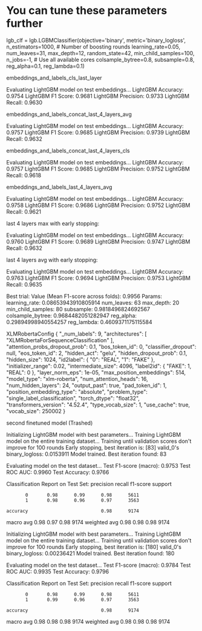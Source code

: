 # You can tune these parameters further
lgb_clf = lgb.LGBMClassifier(objective='binary',
                             metric='binary_logloss',
                             n_estimators=1000, # Number of boosting rounds
                             learning_rate=0.05,
                             num_leaves=31,
                             max_depth=12,
                             random_state=42,
                             min_child_samples=100,
                             n_jobs=-1, # Use all available cores
                             colsample_bytree=0.8,
                             subsample=0.8,
                             reg_alpha=0.1,
                             reg_lambda=0.1)

embeddings_and_labels_cls_last_layer

Evaluating LightGBM model on test embeddings...
LightGBM Accuracy: 0.9754
LightGBM F1 Score: 0.9681
LightGBM Precision: 0.9733
LightGBM Recall: 0.9630

embeddings_and_labels_concat_last_4_layers_avg

Evaluating LightGBM model on test embeddings...
LightGBM Accuracy: 0.9757
LightGBM F1 Score: 0.9685
LightGBM Precision: 0.9739
LightGBM Recall: 0.9632

embeddings_and_labels_concat_last_4_layers_cls

Evaluating LightGBM model on test embeddings...
LightGBM Accuracy: 0.9757
LightGBM F1 Score: 0.9685
LightGBM Precision: 0.9752
LightGBM Recall: 0.9618

embeddings_and_labels_last_4_layers_avg

Evaluating LightGBM model on test embeddings...
LightGBM Accuracy: 0.9758
LightGBM F1 Score: 0.9686
LightGBM Precision: 0.9752
LightGBM Recall: 0.9621


last 4 layers max with early stopping:

Evaluating LightGBM model on test embeddings...
LightGBM Accuracy: 0.9760
LightGBM F1 Score: 0.9689
LightGBM Precision: 0.9747
LightGBM Recall: 0.9632


last 4 layers avg with early stopping:


Evaluating LightGBM model on test embeddings...
LightGBM Accuracy: 0.9763
LightGBM F1 Score: 0.9694
LightGBM Precision: 0.9753
LightGBM Recall: 0.9635


Best trial:
  Value (Mean F1-score across folds): 0.9956
  Params: 
    learning_rate: 0.08653943910805914
    num_leaves: 63
    max_depth: 20
    min_child_samples: 80
    subsample: 0.9818496824692567
    colsample_bytree: 0.9684482051282947
    reg_alpha: 0.29894998940554257
    reg_lambda: 0.4609371175115584



XLMRobertaConfig {
  "_num_labels": 9,
  "architectures": [
    "XLMRobertaForSequenceClassification"
  ],
  "attention_probs_dropout_prob": 0.1,
  "bos_token_id": 0,
  "classifier_dropout": null,
  "eos_token_id": 2,
  "hidden_act": "gelu",
  "hidden_dropout_prob": 0.1,
  "hidden_size": 1024,
  "id2label": {
    "0": "REAL",
    "1": "FAKE"
  },
  "initializer_range": 0.02,
  "intermediate_size": 4096,
  "label2id": {
    "FAKE": 1,
    "REAL": 0
  },
  "layer_norm_eps": 1e-05,
  "max_position_embeddings": 514,
  "model_type": "xlm-roberta",
  "num_attention_heads": 16,
  "num_hidden_layers": 24,
  "output_past": true,
  "pad_token_id": 1,
  "position_embedding_type": "absolute",
  "problem_type": "single_label_classification",
  "torch_dtype": "float32",
  "transformers_version": "4.52.4",
  "type_vocab_size": 1,
  "use_cache": true,
  "vocab_size": 250002
}

second finetuned model (Trashed)

Initializing LightGBM model with best parameters...
Training LightGBM model on the entire training dataset...
Training until validation scores don't improve for 100 rounds
Early stopping, best iteration is:
[83]	valid_0's binary_logloss: 0.0153911
Model trained. Best iteration found: 83

Evaluating model on the test dataset...
Test F1-score (macro): 0.9753
Test ROC AUC: 0.9960
Test Accuracy: 0.9766

Classification Report on Test Set:
              precision    recall  f1-score   support

           0       0.98      0.99      0.98      5611
           1       0.98      0.96      0.97      3563

    accuracy                           0.98      9174
   macro avg       0.98      0.97      0.98      9174
weighted avg       0.98      0.98      0.98      9174


Initializing LightGBM model with best parameters...
Training LightGBM model on the entire training dataset...
Training until validation scores don't improve for 100 rounds
Early stopping, best iteration is:
[180]	valid_0's binary_logloss: 0.00236421
Model trained. Best iteration found: 180

Evaluating model on the test dataset...
Test F1-score (macro): 0.9784
Test ROC AUC: 0.9935
Test Accuracy: 0.9796

Classification Report on Test Set:
              precision    recall  f1-score   support

           0       0.98      0.99      0.98      5611
           1       0.99      0.96      0.97      3563

    accuracy                           0.98      9174
   macro avg       0.98      0.98      0.98      9174
weighted avg       0.98      0.98      0.98      9174

